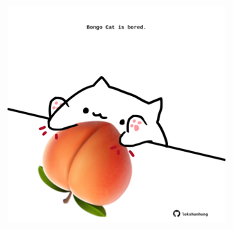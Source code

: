 <!-- built at 20/04/2025, 19:00:30 UTC -->
<p align="center">
  <img width="500" height="500" src="./ReadmeImage.svg">
</p>
